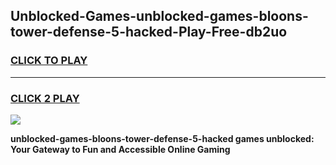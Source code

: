 
## Unblocked-Games-unblocked-games-bloons-tower-defense-5-hacked-Play-Free-db2uo
<h3>
<a href="https://premium76.site?title=unblocked-games-bloons-tower-defense-5-hacked&ref=20A">CLICK TO PLAY</a></h3>
<hr>

<h3>
<a href="https://premium76.site?title=unblocked-games-bloons-tower-defense-5-hacked&ref=20A">CLICK 2 PLAY</a>
  
</h3>

<a href="https://premium76.site?title=unblocked-games-bloons-tower-defense-5-hacked&ref=20A"><img src="https://clearcache.store/games.png"></a>


**unblocked-games-bloons-tower-defense-5-hacked games unblocked: Your Gateway to Fun and Accessible Online Gaming**
